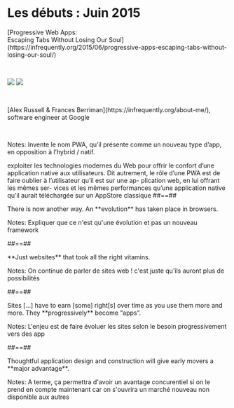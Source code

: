 # Les débuts : Juin 2015

<p class="center">
[Progressive Web Apps:<br> Escaping Tabs Without Losing Our Soul](https://infrequently.org/2015/06/progressive-apps-escaping-tabs-without-losing-our-soul/)
</p>

<br>
<p class="flex-row">
<img class="center w-500" src="./assets/images/alex_russel.png"></img>
<img class="center w-500" src="./assets/images/frances_berriman.jpeg"></img>
</p>
<br>
<p class="center">
[Alex Russell & Frances Berriman](https://infrequently.org/about-me/), software engineer at Google
</p>

<br>

Notes:
Invente le nom PWA, qu’il présente comme un nouveau type d’app, en opposition à l’hybrid / natif.

exploiter les technologies modernes du Web pour offrir le confort d’une application native aux utilisateurs. Dit autrement, le rôle d’une PWA est de faire oublier à l’utilisateur qu’il est sur une ap- plication web, en lui offrant les mêmes ser- vices et les mêmes performances qu’une application native qu’il aurait téléchargée sur un AppStore classique
##==##

<!-- .slide: class="quote" -->

<p class="quotation center">
There is now another way. An **evolution** has taken place in browsers.
</p>

Notes:
Expliquer que ce n'est qu'une évolution et pas un nouveau framework

##==##

<!-- .slide: class="quote" -->

<p class="quotation">
**Just websites** that took all the right vitamins.
</p>

Notes:
On continue de parler de sites web ! c'est juste qu'ils auront plus de possibilités

##==##

<!-- .slide: class="quote" -->

<p class="quotation">
Sites [...] have to earn [some] right[s] over time as you use them more and more. They **progressively** become “apps”.
</p>

Notes:
L'enjeu est de faire évoluer les sites selon le besoin progressivement vers des app

##==##

<!-- .slide: class="quote" -->

<p class="quotation">
Thoughtful application design and construction will give early movers a **major advantage**.
</p>

Notes:
A terme, ça permettra d'avoir un avantage concurentiel si on le prend en compte maintenant car on s'ouvrira un marché nouveau non disponible aux autres

